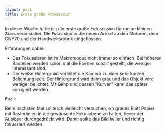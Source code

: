 ```yaml
---
layout: post
title: Erste große Fotosession
---
```


In dieser Woche habe ich die erste große Fotosession für meine kleinen Stars veranstaltet. Die Fotos sind in die neuen Artikel zu den Motoren, dem CNY70 und der Handwerksrubrik eingeflossen.

Erfahrungen dabei:

* Das Fokussieren ist im Makromodus nicht immer so einfach. Bei höheren Bauteilen werden schon mal die Ebenen scharf gestellt, die weniger interessant sind.
* Der weiße Hintergrund verleitet die Kamera zu einer sehr kurzen Belichtungszeit. Der Hintergrund wird dann grau und das Objekt wird weniger belichtet. Mit Gimp und dessen "Kurven" kann das später korrigiert werden.

Fazit:

Beim nächsten Mal sollte ich vielleicht versuchen, ein graues Blatt Papier mit Rasterlinien in die gewünschte Fokusebene zu halten, bevor der Auslöser durchgedrückt wird. Damit sollte das Bild heller und richtig fokussiert werden.

